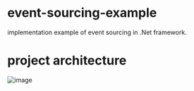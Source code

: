 # event-sourcing-example
implementation example of event sourcing in .Net framework.


# project architecture
![image](https://user-images.githubusercontent.com/7661736/123028763-52b47980-d3b6-11eb-8a42-67f3e0e5791c.png)
